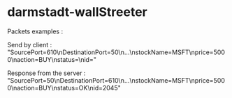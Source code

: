 # darmstadt-wallStreeter

Packets examples :

Send by client :   "SourcePort=610\nDestinationPort=50\n...\nstockName=MSFT\nprice=5000\naction=BUY\nstatus=\nid="

Response from the server : "SourcePort=50\nDestinationPort=610\n...\nstockName=MSFT\nprice=5000\naction=BUY\nstatus=OK\nid=2045"

